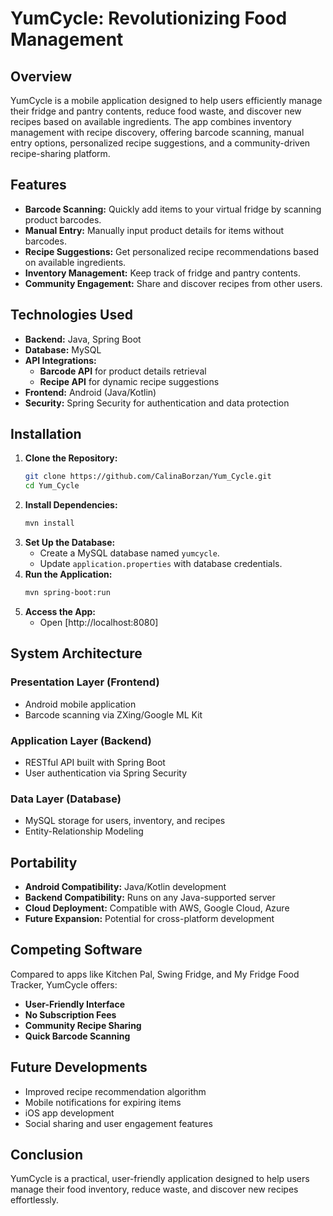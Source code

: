 # YumCycle: Revolutionizing Food Management

## Overview

YumCycle is a mobile application designed to help users efficiently manage their fridge and pantry contents, reduce food waste, and discover new recipes based on available ingredients. The app combines inventory management with recipe discovery, offering barcode scanning, manual entry options, personalized recipe suggestions, and a community-driven recipe-sharing platform.

## Features

- **Barcode Scanning:** Quickly add items to your virtual fridge by scanning product barcodes.
- **Manual Entry:** Manually input product details for items without barcodes.
- **Recipe Suggestions:** Get personalized recipe recommendations based on available ingredients.
- **Inventory Management:** Keep track of fridge and pantry contents.
- **Community Engagement:** Share and discover recipes from other users.

## Technologies Used

- **Backend:** Java, Spring Boot
- **Database:** MySQL
- **API Integrations:**
  - **Barcode API** for product details retrieval
  - **Recipe API** for dynamic recipe suggestions
- **Frontend:** Android (Java/Kotlin)
- **Security:** Spring Security for authentication and data protection

## Installation

1. **Clone the Repository:**
   ```bash
   git clone https://github.com/CalinaBorzan/Yum_Cycle.git
   cd Yum_Cycle
   ```
2. **Install Dependencies:**
   ```bash
   mvn install
   ```
3. **Set Up the Database:**
   - Create a MySQL database named `yumcycle`.
   - Update `application.properties` with database credentials.
4. **Run the Application:**
   ```bash
   mvn spring-boot:run
   ```
5. **Access the App:**
   - Open [http://localhost:8080]

## System Architecture

### Presentation Layer (Frontend)
- Android mobile application
- Barcode scanning via ZXing/Google ML Kit

### Application Layer (Backend)
- RESTful API built with Spring Boot
- User authentication via Spring Security

### Data Layer (Database)
- MySQL storage for users, inventory, and recipes
- Entity-Relationship Modeling


## Portability

- **Android Compatibility:** Java/Kotlin development
- **Backend Compatibility:** Runs on any Java-supported server
- **Cloud Deployment:** Compatible with AWS, Google Cloud, Azure
- **Future Expansion:** Potential for cross-platform development

## Competing Software

Compared to apps like Kitchen Pal, Swing Fridge, and My Fridge Food Tracker, YumCycle offers:
- **User-Friendly Interface**
- **No Subscription Fees**
- **Community Recipe Sharing**
- **Quick Barcode Scanning**

## Future Developments

- Improved recipe recommendation algorithm
- Mobile notifications for expiring items
- iOS app development
- Social sharing and user engagement features

## Conclusion

YumCycle is a practical, user-friendly application designed to help users manage their food inventory, reduce waste, and discover new recipes effortlessly.


